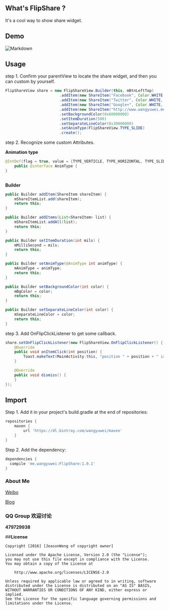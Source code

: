 ## What's FlipShare ?
It's a cool way to show share widget.

## Demo

![Markdown](https://raw.githubusercontent.com/jeasonwong/FlipShare/master/screenshots/flipshare.gif)

## Usage

step 1. Confirm your parentView to locate the share widget, and then you can custom by yourself.

```java
FlipShareView share = new FlipShareView.Builder(this, mBtnLeftTop)
                        .addItem(new ShareItem("Facebook", Color.WHITE, 0xff43549C, BitmapFactory.decodeResource(getResources(), R.mipmap.ic_facebook)))
                        .addItem(new ShareItem("Twitter", Color.WHITE, 0xff4999F0, BitmapFactory.decodeResource(getResources(), R.mipmap.ic_twitter)))
                        .addItem(new ShareItem("Google+", Color.WHITE, 0xffD9392D, BitmapFactory.decodeResource(getResources(), R.mipmap.ic_google)))
                        .addItem(new ShareItem("http://www.wangyuwei.me", Color.WHITE, 0xff57708A))
                        .setBackgroundColor(0x60000000)
                        .setItemDuration(500)
                        .setSeparateLineColor(0x30000000)
                        .setAnimType(FlipShareView.TYPE_SLIDE)
                        .create();
```
step 2. Recognize some custom Attributes.

**Animation type**

```java
@IntDef(flag = true, value = {TYPE_VERTICLE, TYPE_HORIZONTAL, TYPE_SLIDE})
    public @interface AnimType {
}
   
```

**Builder**

```java
public Builder addItem(ShareItem shareItem) {
    mShareItemList.add(shareItem);
    return this;
}

public Builder addItems(List<ShareItem> list) {
    mShareItemList.addAll(list);
    return this;
}

public Builder setItemDuration(int mils) {
    mMilliSecond = mils;
    return this;
}

public Builder setAnimType(@AnimType int animType) {
    mAnimType = animType;
    return this;
}

public Builder setBackgroundColor(int color) {
    mBgColor = color;
    return this;
}

public Builder setSeparateLineColor(int color) {
    mSeparateLineColor = color;
    return this;
}
```

step 3. Add OnFlipClickListener to get some callback.

```java
share.setOnFlipClickListener(new FlipShareView.OnFlipClickListener() {
    @Override
    public void onItemClick(int position) {
        Toast.makeText(MainActivity.this, "position " + position + " is clicked.", Toast.LENGTH_SHORT).show();
    }

    @Override
    public void dismiss() {
    }
});
```

## Import

Step 1. Add it in your project's build.gradle at the end of repositories:

```gradle
repositories {
    maven {
        url 'https://dl.bintray.com/wangyuwei/maven'
    }
}
```

Step 2. Add the dependency:

```gradle
dependencies {
  compile 'me.wangyuwei:FlipShare:1.0.1'
}
```

### About Me

[Weibo](http://weibo.com/WongYuwei)

[Blog](http://www.wangyuwei.me)

### QQ Group 欢迎讨论

**479729938**

##**License**

```license
Copyright [2016] [JeasonWong of copyright owner]

Licensed under the Apache License, Version 2.0 (the "License");
you may not use this file except in compliance with the License.
You may obtain a copy of the License at

    http://www.apache.org/licenses/LICENSE-2.0

Unless required by applicable law or agreed to in writing, software
distributed under the License is distributed on an "AS IS" BASIS,
WITHOUT WARRANTIES OR CONDITIONS OF ANY KIND, either express or implied.
See the License for the specific language governing permissions and
limitations under the License.
```